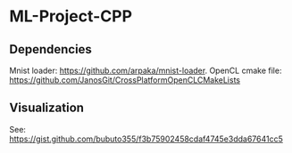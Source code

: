 # ML-Project-CPP


## Dependencies

Mnist loader: https://github.com/arpaka/mnist-loader. 
OpenCL cmake file: https://github.com/JanosGit/CrossPlatformOpenCLCMakeLists


## Visualization
See: https://gist.github.com/bubuto355/f3b75902458cdaf4745e3dda67641cc5

